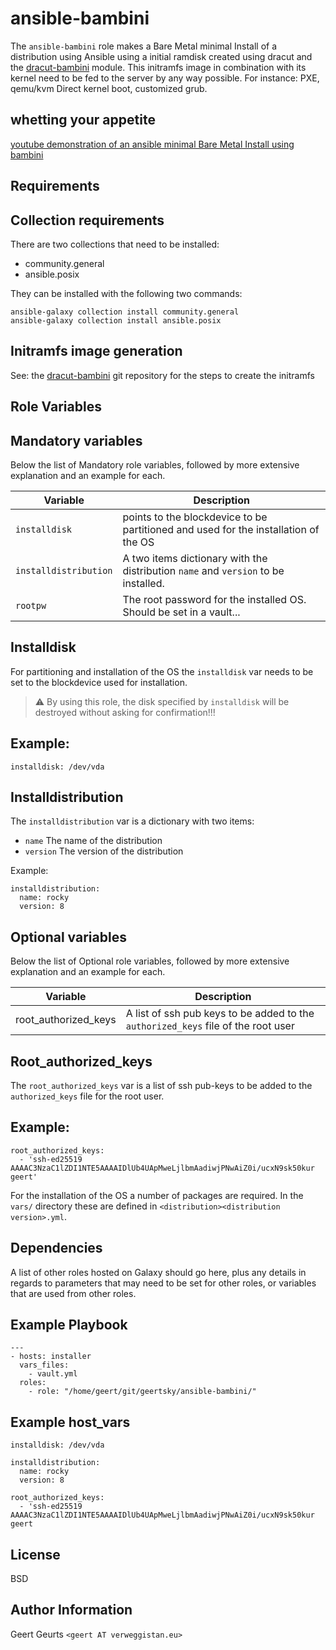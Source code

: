 ansible-bambini
=========================
The `ansible-bambini` role makes a Bare Metal minimal Install of a distribution using Ansible using a initial ramdisk created using dracut and the [dracut-bambini](https://github.com/Geertsky/dracut-bambini) module. This initramfs image in combination with its kernel need to be fed to the server by any way possible. For instance: PXE, qemu/kvm Direct kernel boot, customized grub.

whetting your appetite
----------------------
[youtube demonstration of an ansible minimal Bare Metal Install using bambini](https://youtu.be/r7R1V7xLOFg)

Requirements
------------

Collection requirements
-----------------------
There are two collections that need to be installed:
* community.general
* ansible.posix

They can be installed with the following two commands:

```
ansible-galaxy collection install community.general
ansible-galaxy collection install ansible.posix
```

Initramfs image generation
--------------------------

See: the [dracut-bambini](https://github.com/Geertsky/dracut-bambini) git repository for the steps to create the initramfs

Role Variables
--------------

Mandatory variables
-------------------

Below the list of Mandatory role variables, followed by more extensive explanation and an example for each.

|Variable|Description|
|---------------------|-----------------------------------------------------------------------------------|
|`installdisk`        |points to the blockdevice to be partitioned and used for the installation of the OS|
|`installdistribution`|A two items dictionary with the distribution `name` and `version` to be installed. |
|`rootpw`             |The root password for the installed OS. Should be set in a vault...                |

Installdisk
-----------
For partitioning and installation of the OS the `installdisk` var needs to be set to the blockdevice used for installation.

> :warning:
By using this role, the disk specified by `installdisk` will be destroyed without asking for confirmation!!!

Example:
--------

```
installdisk: /dev/vda
```

Installdistribution
-------------------
The `installdistribution` var is a dictionary with two items:
* `name` The name of the distribution
* `version` The version of the distribution

Example:

```
installdistribution:
  name: rocky
  version: 8
```

Optional variables
------------------

Below the list of Optional role variables, followed by more extensive explanation and an example for each.

|Variable|Description|
|--------|-----------|
|root_authorized_keys|A list of ssh pub keys to be added to the `authorized_keys` file of the root user|

Root_authorized_keys
--------------------
The `root_authorized_keys` var is a list of ssh pub-keys to be added to the `authorized_keys` file for the root user.

Example:
--------

```
root_authorized_keys:
  - 'ssh-ed25519 AAAAC3NzaC1lZDI1NTE5AAAAIDlUb4UApMweLjlbmAadiwjPNwAiZ0i/ucxN9sk50kur geert'
```

For the installation of the OS a number of packages are required. In the `vars/` directory these are defined in `<distribution><distribution version>.yml`.

Dependencies
------------

A list of other roles hosted on Galaxy should go here, plus any details in regards to parameters that may need to be set for other roles, or variables that are used from other roles.

Example Playbook
----------------
```
---
- hosts: installer
  vars_files:
    - vault.yml
  roles:
    - role: "/home/geert/git/geertsky/ansible-bambini/"
```
Example host_vars
-----------------

```
installdisk: /dev/vda

installdistribution:
  name: rocky
  version: 8

root_authorized_keys:
  - 'ssh-ed25519 AAAAC3NzaC1lZDI1NTE5AAAAIDlUb4UApMweLjlbmAadiwjPNwAiZ0i/ucxN9sk50kur geert
```

License
-------

BSD

Author Information
------------------

Geert Geurts `<geert AT verweggistan.eu>`
